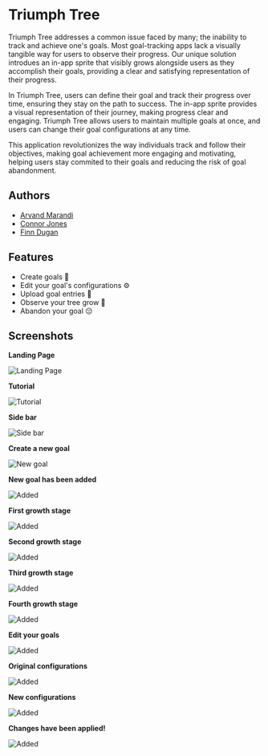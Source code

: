 
# Triumph Tree

Triumph Tree addresses a common issue faced by many; the inability to track and achieve one's goals. Most goal-tracking apps lack a visually tangible way for users to observe their progress. Our unique solution introdues an in-app sprite that visibly grows alongside users as they accomplish their goals, providing a clear and satisfying representation of their progress.

In Triumph Tree, users can define their goal and track their progress over time, ensuring they stay on the path to success. The in-app sprite provides a visual representation of their journey, making progress clear and engaging. Triumph Tree allows users to maintain multiple goals at once, and users can change their goal configurations at any time.

This application revolutionizes the way individuals track and follow their objectives, making goal achievement more engaging and motivating, helping users stay commited to their goals and reducing the risk of goal abandonment.


## Authors

- [Arvand Marandi](https://github.com/arvmarandi)
- [Connor Jones](https://github.com/Aldriik0)
- [Finn Dugan](https://github.com/finn-dugan)


## Features

- Create goals 🥅
- Edit your goal's configurations ⚙️
- Upload goal entries 📖
- Observe your tree grow 🌳
- Abandon your goal 😔


## Screenshots
**Landing Page**

![Landing Page](https://github.com/arvmarandi/Triumph-Tree/blob/master/app/src/main/res/screenshots/landing.png)

**Tutorial**

![Tutorial](https://github.com/arvmarandi/Triumph-Tree/blob/master/app/src/main/res/screenshots/tutorial.png)

**Side bar**

![Side bar](https://github.com/arvmarandi/Triumph-Tree/blob/master/app/src/main/res/screenshots/sidebar.png)

**Create a new goal**

![New goal](https://github.com/arvmarandi/Triumph-Tree/blob/master/app/src/main/res/screenshots/new%20goal.png)

**New goal has been added**

![Added](https://github.com/arvmarandi/Triumph-Tree/blob/master/app/src/main/res/screenshots/added.png)

**First growth stage**

![Added](https://github.com/arvmarandi/Triumph-Tree/blob/master/app/src/main/res/screenshots/stage1.png)

**Second growth stage**

![Added](https://github.com/arvmarandi/Triumph-Tree/blob/master/app/src/main/res/screenshots/stage2.png)

**Third growth stage**

![Added](https://github.com/arvmarandi/Triumph-Tree/blob/master/app/src/main/res/screenshots/stage3.png)

**Fourth growth stage**

![Added](https://github.com/arvmarandi/Triumph-Tree/blob/master/app/src/main/res/screenshots/stage4.png)

**Edit your goals**

![Added](https://github.com/arvmarandi/Triumph-Tree/blob/master/app/src/main/res/screenshots/settings1.png)

**Original configurations**

![Added](https://github.com/arvmarandi/Triumph-Tree/blob/master/app/src/main/res/screenshots/settings2.png)

**New configurations**

![Added](https://github.com/arvmarandi/Triumph-Tree/blob/master/app/src/main/res/screenshots/settings3.png)

**Changes have been applied!**

![Added](https://github.com/arvmarandi/Triumph-Tree/blob/master/app/src/main/res/screenshots/settings4.png)
